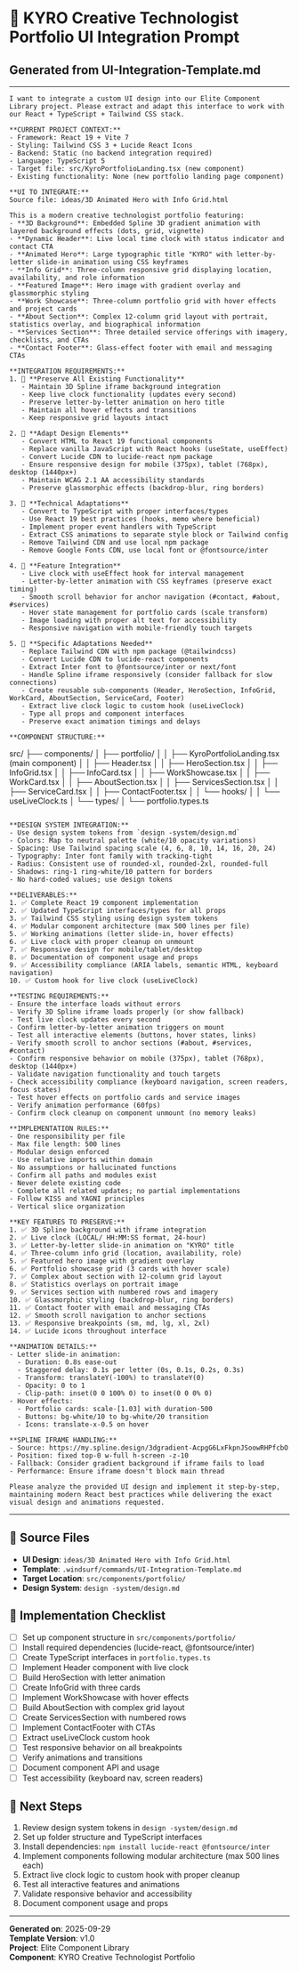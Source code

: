 # 🎨 KYRO Creative Technologist Portfolio UI Integration Prompt

## Generated from UI-Integration-Template.md

---

```
I want to integrate a custom UI design into our Elite Component Library project. Please extract and adapt this interface to work with our React + TypeScript + Tailwind CSS stack.

**CURRENT PROJECT CONTEXT:**
- Framework: React 19 + Vite 7
- Styling: Tailwind CSS 3 + Lucide React Icons
- Backend: Static (no backend integration required)
- Language: TypeScript 5
- Target file: src/KyroPortfolioLanding.tsx (new component)
- Existing functionality: None (new portfolio landing page component)

**UI TO INTEGRATE:**
Source file: ideas/3D Animated Hero with Info Grid.html

This is a modern creative technologist portfolio featuring:
- **3D Background**: Embedded Spline 3D gradient animation with layered background effects (dots, grid, vignette)
- **Dynamic Header**: Live local time clock with status indicator and contact CTA
- **Animated Hero**: Large typographic title "KYRO" with letter-by-letter slide-in animation using CSS keyframes
- **Info Grid**: Three-column responsive grid displaying location, availability, and role information
- **Featured Image**: Hero image with gradient overlay and glassmorphic styling
- **Work Showcase**: Three-column portfolio grid with hover effects and project cards
- **About Section**: Complex 12-column grid layout with portrait, statistics overlay, and biographical information
- **Services Section**: Three detailed service offerings with imagery, checklists, and CTAs
- **Contact Footer**: Glass-effect footer with email and messaging CTAs

**INTEGRATION REQUIREMENTS:**
1. 🔄 **Preserve All Existing Functionality**
   - Maintain 3D Spline iframe background integration
   - Keep live clock functionality (updates every second)
   - Preserve letter-by-letter animation on hero title
   - Maintain all hover effects and transitions
   - Keep responsive grid layouts intact

2. 🎨 **Adapt Design Elements**
   - Convert HTML to React 19 functional components
   - Replace vanilla JavaScript with React hooks (useState, useEffect)
   - Convert Lucide CDN to lucide-react npm package
   - Ensure responsive design for mobile (375px), tablet (768px), desktop (1440px+)
   - Maintain WCAG 2.1 AA accessibility standards
   - Preserve glassmorphic effects (backdrop-blur, ring borders)

3. 🔧 **Technical Adaptations**
   - Convert to TypeScript with proper interfaces/types
   - Use React 19 best practices (hooks, memo where beneficial)
   - Implement proper event handlers with TypeScript
   - Extract CSS animations to separate style block or Tailwind config
   - Remove Tailwind CDN and use local npm package
   - Remove Google Fonts CDN, use local font or @fontsource/inter

4. 📱 **Feature Integration**
   - Live clock with useEffect hook for interval management
   - Letter-by-letter animation with CSS keyframes (preserve exact timing)
   - Smooth scroll behavior for anchor navigation (#contact, #about, #services)
   - Hover state management for portfolio cards (scale transform)
   - Image loading with proper alt text for accessibility
   - Responsive navigation with mobile-friendly touch targets

5. 🎯 **Specific Adaptations Needed**
   - Replace Tailwind CDN with npm package (@tailwindcss)
   - Convert Lucide CDN to lucide-react components
   - Extract Inter font to @fontsource/inter or next/font
   - Handle Spline iframe responsively (consider fallback for slow connections)
   - Create reusable sub-components (Header, HeroSection, InfoGrid, WorkCard, AboutSection, ServiceCard, Footer)
   - Extract live clock logic to custom hook (useLiveClock)
   - Type all props and component interfaces
   - Preserve exact animation timings and delays

**COMPONENT STRUCTURE:**
```
src/
├── components/
│   ├── portfolio/
│   │   ├── KyroPortfolioLanding.tsx (main component)
│   │   ├── Header.tsx
│   │   ├── HeroSection.tsx
│   │   ├── InfoGrid.tsx
│   │   ├── InfoCard.tsx
│   │   ├── WorkShowcase.tsx
│   │   ├── WorkCard.tsx
│   │   ├── AboutSection.tsx
│   │   ├── ServicesSection.tsx
│   │   ├── ServiceCard.tsx
│   │   ├── ContactFooter.tsx
│   │   └── hooks/
│   │       └── useLiveClock.ts
│   └── types/
│       └── portfolio.types.ts
```

**DESIGN SYSTEM INTEGRATION:**
- Use design system tokens from `design -system/design.md`
- Colors: Map to neutral palette (white/10 opacity variations)
- Spacing: Use Tailwind spacing scale (4, 6, 8, 10, 14, 16, 20, 24)
- Typography: Inter font family with tracking-tight
- Radius: Consistent use of rounded-xl, rounded-2xl, rounded-full
- Shadows: ring-1 ring-white/10 pattern for borders
- No hard-coded values; use design tokens

**DELIVERABLES:**
1. ✅ Complete React 19 component implementation
2. ✅ Updated TypeScript interfaces/types for all props
3. ✅ Tailwind CSS styling using design system tokens
4. ✅ Modular component architecture (max 500 lines per file)
5. ✅ Working animations (letter slide-in, hover effects)
6. ✅ Live clock with proper cleanup on unmount
7. ✅ Responsive design for mobile/tablet/desktop
8. ✅ Documentation of component usage and props
9. ✅ Accessibility compliance (ARIA labels, semantic HTML, keyboard navigation)
10. ✅ Custom hook for live clock (useLiveClock)

**TESTING REQUIREMENTS:**
- Ensure the interface loads without errors
- Verify 3D Spline iframe loads properly (or show fallback)
- Test live clock updates every second
- Confirm letter-by-letter animation triggers on mount
- Test all interactive elements (buttons, hover states, links)
- Verify smooth scroll to anchor sections (#about, #services, #contact)
- Confirm responsive behavior on mobile (375px), tablet (768px), desktop (1440px+)
- Validate navigation functionality and touch targets
- Check accessibility compliance (keyboard navigation, screen readers, focus states)
- Test hover effects on portfolio cards and service images
- Verify animation performance (60fps)
- Confirm clock cleanup on component unmount (no memory leaks)

**IMPLEMENTATION RULES:**
- One responsibility per file
- Max file length: 500 lines
- Modular design enforced
- Use relative imports within domain
- No assumptions or hallucinated functions
- Confirm all paths and modules exist
- Never delete existing code
- Complete all related updates; no partial implementations
- Follow KISS and YAGNI principles
- Vertical slice organization

**KEY FEATURES TO PRESERVE:**
1. ✅ 3D Spline background with iframe integration
2. ✅ Live clock (LOCAL/ HH:MM:SS format, 24-hour)
3. ✅ Letter-by-letter slide-in animation on "KYRO" title
4. ✅ Three-column info grid (location, availability, role)
5. ✅ Featured hero image with gradient overlay
6. ✅ Portfolio showcase grid (3 cards with hover scale)
7. ✅ Complex about section with 12-column grid layout
8. ✅ Statistics overlays on portrait image
9. ✅ Services section with numbered rows and imagery
10. ✅ Glassmorphic styling (backdrop-blur, ring borders)
11. ✅ Contact footer with email and messaging CTAs
12. ✅ Smooth scroll navigation to anchor sections
13. ✅ Responsive breakpoints (sm, md, lg, xl, 2xl)
14. ✅ Lucide icons throughout interface

**ANIMATION DETAILS:**
- Letter slide-in animation:
  - Duration: 0.8s ease-out
  - Staggered delay: 0.1s per letter (0s, 0.1s, 0.2s, 0.3s)
  - Transform: translateY(-100%) to translateY(0)
  - Opacity: 0 to 1
  - Clip-path: inset(0 0 100% 0) to inset(0 0 0% 0)
- Hover effects:
  - Portfolio cards: scale-[1.03] with duration-500
  - Buttons: bg-white/10 to bg-white/20 transition
  - Icons: translate-x-0.5 on hover

**SPLINE IFRAME HANDLING:**
- Source: https://my.spline.design/3dgradient-AcpgG6LxFkpnJSoowRHPfcbO
- Position: fixed top-0 w-full h-screen -z-10
- Fallback: Consider gradient background if iframe fails to load
- Performance: Ensure iframe doesn't block main thread

Please analyze the provided UI design and implement it step-by-step, maintaining modern React best practices while delivering the exact visual design and animations requested.
```

---

## 📂 **Source Files**
- **UI Design**: `ideas/3D Animated Hero with Info Grid.html`
- **Template**: `.windsurf/commands/UI-Integration-Template.md`
- **Target Location**: `src/components/portfolio/`
- **Design System**: `design -system/design.md`

## 🎯 **Implementation Checklist**
- [ ] Set up component structure in `src/components/portfolio/`
- [ ] Install required dependencies (lucide-react, @fontsource/inter)
- [ ] Create TypeScript interfaces in `portfolio.types.ts`
- [ ] Implement Header component with live clock
- [ ] Build HeroSection with letter animation
- [ ] Create InfoGrid with three cards
- [ ] Implement WorkShowcase with hover effects
- [ ] Build AboutSection with complex grid layout
- [ ] Create ServicesSection with numbered rows
- [ ] Implement ContactFooter with CTAs
- [ ] Extract useLiveClock custom hook
- [ ] Test responsive behavior on all breakpoints
- [ ] Verify animations and transitions
- [ ] Document component API and usage
- [ ] Test accessibility (keyboard nav, screen readers)

## 🚀 **Next Steps**
1. Review design system tokens in `design -system/design.md`
2. Set up folder structure and TypeScript interfaces
3. Install dependencies: `npm install lucide-react @fontsource/inter`
4. Implement components following modular architecture (max 500 lines each)
5. Extract live clock logic to custom hook with proper cleanup
6. Test all interactive features and animations
7. Validate responsive behavior and accessibility
8. Document component usage and props

---

**Generated on**: 2025-09-29  
**Template Version**: v1.0  
**Project**: Elite Component Library  
**Component**: KYRO Creative Technologist Portfolio
